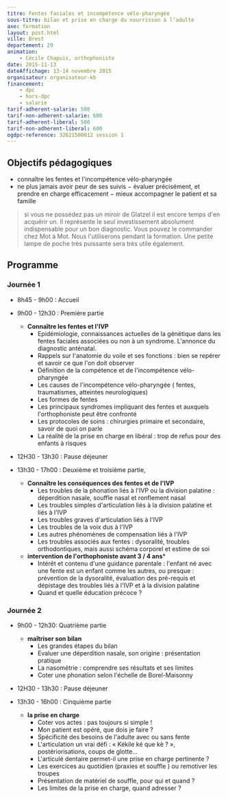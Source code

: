 ```yaml
---
titre: Fentes faciales et incompétence vélo-pharyngée
sous-titre: bilan et prise en charge du nourrisson à l’adulte 
axe: formation
layout: post.html
ville: Brest
departement: 29
animation:
    - Cécile Chapuis, orthophoniste
date: 2015-11-13
dateAffichage: 13-14 novembre 2015
organisateur: organisateur-kb
financement:
    - dpc
    - hors-dpc
    - salarie
tarif-adherent-salarie: 500
tarif-non-adherent-salarie: 600
tarif-adherent-liberal: 500
tarif-non-adherent-liberal: 600
ogdpc-reference: 32621500012 session 1
---
```


## Objectifs pédagogiques

- connaître les fentes et l'incompétence vélo-pharyngée
- ne plus jamais avoir peur de ses suivis
− évaluer précisément, et prendre en charge efficacement
− mieux accompagner le patient et sa famille

> si vous ne possédez pas un miroir de Glatzel il est encore temps d'en acquérir un. Il représente le seul investissement absolument indispensable pour un bon diagnostic. Vous pouvez
> le commander chez Mot à Mot. Nous l'utiliserons pendant la formation. 
> Une petite lampe de poche très puissante sera très utile également.

## Programme

### Journée 1

- 8h45 - 9h00 : Accueil
- 9h00 - 12h30 : Première partie 
    - **Connaître les fentes et l'IVP**
        - Epidémiologie, connaissances actuelles de la génétique dans les fentes faciales associées
        ou non à un syndrome. L'annonce du diagnostic anténatal.
        - Rappels sur l'anatomie du voile et ses fonctions : bien se repérer et savoir ce que l'on doit
        observer
        - Définition de la compétence et de l'incompétence vélo-pharyngée
        - Les causes de l'incompétence vélo-pharyngée ( fentes, traumatismes, atteintes
        neurologiques)
        - Les formes de fentes 
        - Les principaux syndromes impliquant des fentes et auxquels l'orthophoniste peut être
        confronté
        - Les protocoles de soins : chirurgies primaire et secondaire, savoir de quoi on parle
        - La réalité de la prise en charge en libéral : trop de refus pour des enfants à risques

- 12H30 - 13h30 : Pause déjeuner 

- 13h30 - 17h00 : Deuxième et troisième partie, 
    - **Connaître les conséquences des fentes et de l'IVP**
        - Les troubles de la phonation liés à l'IVP ou la division palatine : déperdition nasale, souffle
        nasal et ronflement nasal
        - Les troubles simples d'articulation liés à la division palatine et liés à l'IVP
        - Les troubles graves d'articulation liés à l'IVP
        - Les troubles de la voix dus à l'IVP
        - Les autres phénomènes de compensation liés à l'IVP
        - Les troubles associés aux fentes : dysoralité, troubles orthodontiques, mais aussi schéma
        corporel et estime de soi
    - **intervention de l'orthophoniste avant 3 / 4 ans***
        - Intérêt  et contenu d'une guidance parentale : l'enfant né avec une fente est un
        enfant comme les autres, ou presque : prévention de la dysoralité, évaluation des pré-requis et dépistage des troubles liés à l'IVP et à la division palatine
        - Quand et quelle éducation précoce ?

### Journée 2

- 9h00 - 12h30: Quatrième partie
    - **maîtriser son bilan**
        - Les grandes étapes du bilan
        - Evaluer une déperdition nasale, son origine : présentation pratique
        - La nasométrie : comprendre ses résultats et ses limites
        - Coter une phonation selon l'échelle de Borel-Maisonny

- 12H30 - 13h30 : Pause déjeuner 

- 13h30 - 16h00 : Cinquième partie
    - **la prise en charge**
        - Coter vos actes : pas toujours si simple !
        - Mon patient est opéré, que dois je faire ?
        - Spécificité des besoins de l'adulte avec ou sans fente 
        - L'articulation un vrai défi : «  Kékile ké que kè ? », postériorisations, coups de glotte... 
        - L'articulé dentaire permet-il une prise en charge pertinente ?
        - Les exercices au quotidien (praxies et souffle ) ou remotiver les troupes
        - Présentation de matériel de souffle, pour qui et quand ?
        - Les limites de la prise en charge, quand adresser ? 
